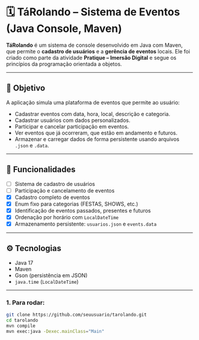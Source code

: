 # 🗓️ TáRolando – Sistema de Eventos (Java Console, Maven)

**TáRolando** é um sistema de console desenvolvido em Java com Maven, que permite o **cadastro de usuários** e a **gerência de eventos** locais. Ele foi criado como parte da atividade **Pratique – Imersão Digital** e segue os princípios da programação orientada a objetos.

---

## 🎯 Objetivo

A aplicação simula uma plataforma de eventos que permite ao usuário:

- Cadastrar eventos com data, hora, local, descrição e categoria.
- Cadastrar usuários com dados personalizados.
- Participar e cancelar participação em eventos.
- Ver eventos que já ocorreram, que estão em andamento e futuros.
- Armazenar e carregar dados de forma persistente usando arquivos `.json` e `.data`.

---

## 🚀 Funcionalidades

- [ ] Sistema de cadastro de usuários
- [ ] Participação e cancelamento de eventos
- [x] Cadastro completo de eventos
- [x] Enum fixo para categorias (FESTAS, SHOWS, etc.)
- [x] Identificação de eventos passados, presentes e futuros
- [x] Ordenação por horário com `LocalDateTime`
- [x] Armazenamento persistente: `usuarios.json` e `events.data`

---

## ⚙️ Tecnologias

- Java 17
- Maven
- Gson (persistência em JSON)
- `java.time` (`LocalDateTime`)

---

### 1. Para rodar:
```bash
git clone https://github.com/seuusuario/tarolando.git
cd tarolando
mvn compile
mvn exec:java -Dexec.mainClass="Main"
```
